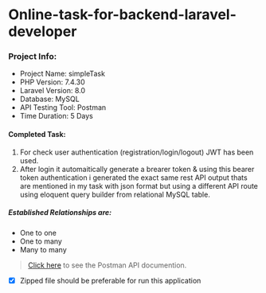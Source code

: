 # Online-task-for-backend-laravel-developer
### Project Info:
 - Project Name: simpleTask
 - PHP Version: 7.4.30
 - Laravel Version: 8.0
 - Database: MySQL
 - API Testing Tool: Postman
 - Time Duration: 5 Days
#### Completed Task: 
 1. For check user authentication (registration/login/logout) JWT has been used.
 2. After login it automaitically generate a brearer token & using this bearer token authentication i generated the exact same rest API output thats are mentioned in my task with json format but using a different API route using eloquent query builder from relational MySQL table.
##### Established Relationships are:
 - One to one
 - One to many
 - Many to many
 
 >[Click here](https://documenter.getpostman.com/view/22934276/2s84DmxjF9) to see the Postman API documention.   
 
 - [x] Zipped file should be preferable for run this application
